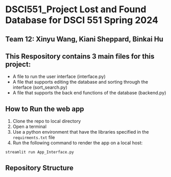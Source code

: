 # DSCI551_Project Lost and Found Database for DSCI 551 Spring 2024

## Team 12: Xinyu Wang, Kiani Sheppard, Binkai Hu


## This Respository contains 3 main files for this project:

 - A file to run the user interface (interface.py)
 - A file that supports editing the database and sorting through the interface (sort_search.py)
 - A file that supports the back end functions of the database (backend.py)


## How to Run the web app

1. Clone the repo to local directory
2. Open a terminal
3. Use a python environment that have the libraries specified in the `requirments.txt` file
4. Run the following command to render the app on a local host:

```
streamlit run App_Interface.py
```

## Repository Structure

